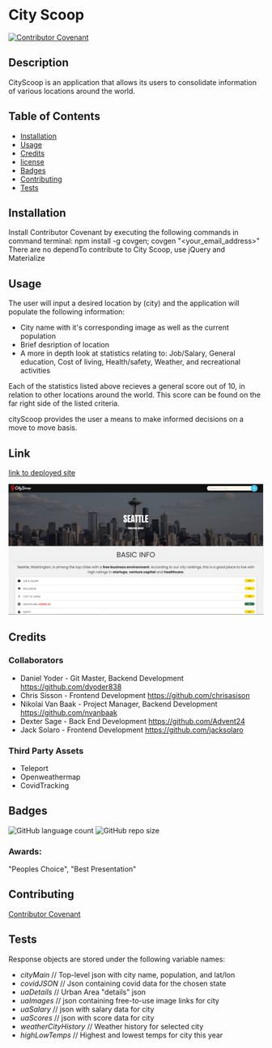 # City Scoop 
[![Contributor Covenant](https://img.shields.io/badge/Contributor%20Covenant-v2.0%20adopted-ff69b4.svg)](code_of_conduct.md)
                                                                                            
 ## Description
        
CityScoop is an application that allows its users to consolidate information of various locations around the world.

            
## Table of Contents

- [Installation](#Installation)
- [Usage](#Usage)
- [Credits](#credits)
- [license](#license)
- [Badges](#Badges)
- [Contributing](#Contributing)
- [Tests](#Tests)
            
            
## Installation
Install Contributor Covenant by executing the following commands in command terminal: npm install -g covgen; covgen "<your_email_address>"
There are no dependTo contribute to City Scoop, use jQuery and Materialize 
        

## Usage 
        
The user will input a desired location by (city) and the application will populate the following information:

  - City name with it's corresponding image as well as the current population
  - Brief desription of location
  - A more in depth look at statistics relating to: Job/Salary, General education, Cost of living, Health/safety, Weather, and recreational activities

Each of the statistics listed above recieves a general score out of 10, in relation to other locations around the world. This score can be found on the far right side of the listed criteria.

cityScoop provides the user a means to make informed decisions on a move to move basis.


## Link

[link to deployed site](https://dyoder838.github.io/CityScoop/)

![City Scoop](/assets/img/CityScoop.png?raw=true)

            
## Credits

### Collaborators
            
  - Daniel Yoder - Git Master, Backend Development https://github.com/dyoder838
  - Chris Sisson - Frontend Development https://github.com/chrisasison
  - Nikolai Van Baak - Project Manager, Backend Development https://github.com/nvanbaak
  - Dexter Sage - Back End Development https://github.com/Advent24
  - Jack Solaro - Frontend Development https://github.com/jacksolaro


### Third Party Assets
            
  - Teleport
  - Openweathermap
  - CovidTracking


## Badges

![GitHub language count](https://img.shields.io/github/languages/count/dyoder838/dyoder838/CityScoop)
![GitHub repo size](https://img.shields.io/github/repo-size/dyoder838/dyoder838/CityScoop)

### Awards: 

"Peoples Choice", "Best Presentation"
            
## Contributing

[Contributor Covenant](.CODE_OF_CONDUCT.md)
            
            
## Tests

Response objects are stored under the following variable names:

* *cityMain* // Top-level json with city name, population, and lat/lon
* *covidJSON* // Json containing covid data for the chosen state
* *uaDetails* // Urban Area "details" json
* *uaImages* // json containing free-to-use image links for city
* *uaSalary* // json with salary data for city
* *uaScores* // json with score data for city
* *weatherCityHistory* // Weather history for selected city
* *highLowTemps* // Highest and lowest temps for city this year